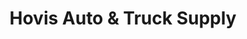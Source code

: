 ---
title: "Hovis Auto & Truck Supply"
url: /dubois/hovis-auto-and-truck-supply/
shop: car parts
---